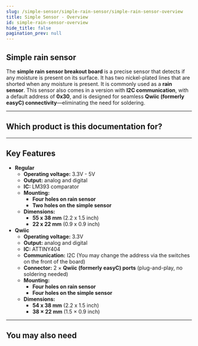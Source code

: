 ```yaml
---
slug: /simple-sensor/simple-rain-sensor/simple-rain-sensor-overview
title: Simple Sensor - Overview
id: simple-rain-sensor-overview
hide_title: false
pagination_prev: null
---
```


## Simple rain sensor

The **simple rain sensor breakout board** is a precise sensor that detects if any moisture is present on its surface. It has two nickel-plated lines that are shorted when any moisture is present. It is commonly used as a **rain sensor**.
This sensor also comes in a version with **I2C communication**, with a default address of **0x30**, and is designed for seamless **Qwiic (formerly easyC) connectivity**—eliminating the need for soldering.

<CenteredImage src="/img/simple-sensor/simple-rain-sensor/333043.jpg" alt="Qwiic version of the rain sensor board" caption="Qwiic version of the rain sensor board"/>
<CenteredImage src="/img/simple-sensor/simple-rain-sensor/333044.jpg" alt="Regular version of the rain sensor board" caption="Regular version of the rain sensor board"/>

---

## Which product is this documentation for?
<QuickLink 
  title="Simple rain sensor board with easyC " 
  description="333042"
  url="https://soldered.com/product/simple-rain-sensor-board-with-easyc/"
  image="/img/simple-sensor/simple-rain-sensor/333043.jpg" 
/>
<QuickLink 
  title="Simple rain sensor board" 
  description="333043"
  url="https://soldered.com/product/simple-rain-sensor/"
  image="/img/simple-sensor/simple-rain-sensor/333044.jpg" 
/>

---

## Key Features
- **Regular**
    - **Operating voltage:** 3.3V - 5V
    - **Output:** analog and digital
    - **IC:** LM393 comparator
    - **Mounting:**
        - **Four holes on rain sensor**
        - **Two holes on the simple sensor**
    - **Dimensions:**
        - **55 x 38 mm** (2.2 x 1.5 inch)
        - **22 x 22 mm** (0.9 x 0.9 inch)
- **Qwiic**
    - **Operating voltage:** 3.3V
    - **Output:** analog and digital
    - **IC:** ATTINY404
    - **Communication:** I2C (You may change the address via the switches on the front of the board) 
    - **Connector:** 2 × **Qwiic (formerly easyC) ports** (plug-and-play, no soldering needed)
    - **Mounting:**
        - **Four holes on rain sensor**
        - **Four holes on the simple sensor**
    - **Dimensions:** 
        - **54 x 38 mm** (2.2 x 1.5 inch)
        - **38 × 22 mm** (1.5 × 0.9 inch)

---

## You may also need
<QuickLink 
  title="Qwiic cable" 
  description="Qwiic (formerly easyC) compatible cables with connectors on both ends, available in various lengths."
  url="https://soldered.com/product/easyc-cable/"
  image="/img/333311.webp" 
/>

